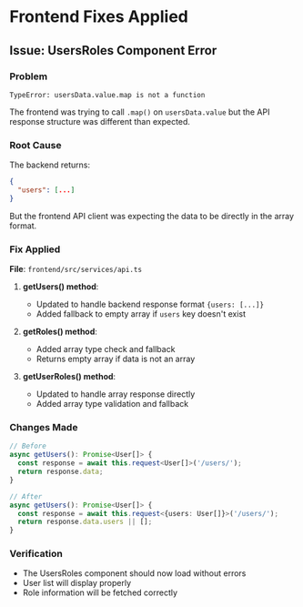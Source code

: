 # Frontend Fixes Applied

## Issue: UsersRoles Component Error

### Problem
```
TypeError: usersData.value.map is not a function
```

The frontend was trying to call `.map()` on `usersData.value` but the API response structure was different than expected.

### Root Cause
The backend returns:
```json
{
  "users": [...]
}
```

But the frontend API client was expecting the data to be directly in the array format.

### Fix Applied

**File**: `frontend/src/services/api.ts`

1. **getUsers() method**:
   - Updated to handle backend response format `{users: [...]}`
   - Added fallback to empty array if `users` key doesn't exist

2. **getRoles() method**:
   - Added array type check and fallback
   - Returns empty array if data is not an array

3. **getUserRoles() method**:
   - Updated to handle array response directly
   - Added array type validation and fallback

### Changes Made

```typescript
// Before
async getUsers(): Promise<User[]> {
  const response = await this.request<User[]>('/users/');
  return response.data;
}

// After
async getUsers(): Promise<User[]> {
  const response = await this.request<{users: User[]}>('/users/');
  return response.data.users || [];
}
```

### Verification
- The UsersRoles component should now load without errors
- User list will display properly
- Role information will be fetched correctly

